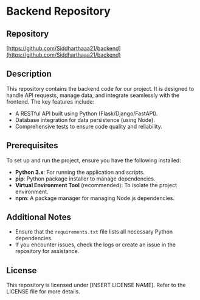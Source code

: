 # Backend Repository

## Repository
[https://github.com/Siddharthaaa21/backend](https://github.com/Siddharthaaa21/backend)

## Description
This repository contains the backend code for our project. It is designed to handle API requests, manage data, and integrate seamlessly with the frontend. The key features include:

- A RESTful API built using Python (Flask/Django/FastAPI).
- Database integration for data persistence (using Node).
- Comprehensive tests to ensure code quality and reliability.

## Prerequisites
To set up and run the project, ensure you have the following installed:

- **Python 3.x**: For running the application and scripts.
- **pip**: Python package installer to manage dependencies.
- **Virtual Environment Tool** (recommended): To isolate the project environment.
- **npm**: A package manager for managing Node.js dependencies.

## Additional Notes
- Ensure that the `requirements.txt` file lists all necessary Python dependencies.
- If you encounter issues, check the logs or create an issue in the repository for assistance.

## License
This repository is licensed under [INSERT LICENSE NAME]. Refer to the LICENSE file for more details.
